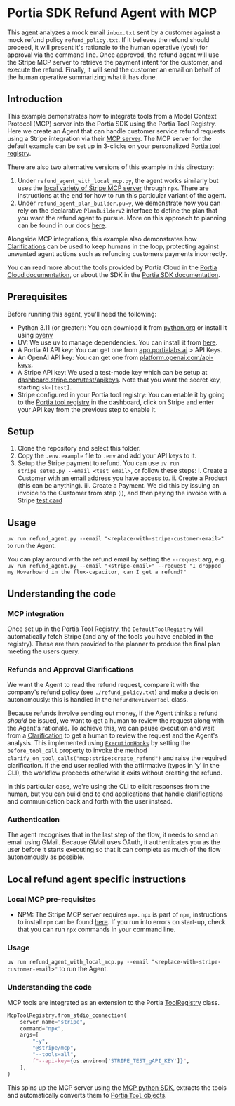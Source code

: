 # Portia SDK Refund Agent with MCP

This agent analyzes a mock email `inbox.txt` sent by a customer against a mock refund policy `refund_policy.txt`. If it believes the refund should proceed, it will present it's rationale to the human operative (you!) for approval via the command line. Once approved, the refund agent will use the Stripe MCP server to retrieve the payment intent for the customer, and execute the refund. Finally, it will send the customer an email on behalf of the human operative summarizing what it has done.

## Introduction

This example demonstrates how to integrate tools from a Model Context Protocol (MCP) server into the Portia SDK using the Portia Tool Registry. Here we create an Agent that can handle customer service refund requests using a Stripe integration via their [MCP server](https://docs.stripe.com/building-with-llms#mcp-remote). The MCP server for the default example can be set up in 3-clicks on your personalized [Portia tool registry](https://app.portialabs.ai/dashboard/tool-registry).

There are also two alternative versions of this example in this directory:
1. Under `refund_agent_with_local_mcp.py`, the agent works similarly but uses the [local variety of Stripe MCP server](https://github.com/stripe/agent-toolkit/tree/main/modelcontextprotocol) through `npx`. There are instructions at the end for how to run this particular variant of the agent.
2. Under `refund_agent_plan_builder.pu=y`, we demonstrate how you can rely on the declarative `PlanBuilderV2` interface to define the plan that you want the refund agent to pursue. More on this approach to planning can be found in our docs [here](https://docs.portialabs.ai/build-plan).

Alongside MCP integrations, this example also demonstrates how [Clarifications](https://docs.portialabs.ai/understand-clarifications) can be used to keep humans in the loop, protecting against unwanted agent actions such as refunding customers payments incorrectly.

You can read more about the tools provided by Portia Cloud in the [Portia Cloud documentation](https://docs.portialabs.ai/), or about the SDK in the [Portia SDK documentation](https://docs.portialabs.ai/SDK/portia).

## Prerequisites

Before running this agent, you'll need the following:

- Python 3.11 (or greater): You can download it from [python.org](https://www.python.org/downloads/) or install it using [pyenv](https://github.com/pyenv/pyenv)
- UV: We use uv to manage dependencies. You can install it from [here](https://docs.astral.sh/uv/concepts/projects/dependencies/).
- A Portia AI API key: You can get one from [app.portialabs.ai](https://app.portialabs.ai) > API Keys.
- An OpenAI API key: You can get one from [platform.openai.com/api-keys](https://platform.openai.com/api-keys).
- A Stripe API key: We used a test-mode key which can be setup at [dashboard.stripe.com/test/apikeys](https://dashboard.stripe.com/test/apikeys). Note that you want the secret key, starting `sk-[test]`.
- Stripe configured in your Portia tool registry: You can enable it by going to the [Portia tool registry](https://app.portialabs.ai/dashboard/tool-registry) in the dashboard, click on Stripe and enter your API key from the previous step to enable it.


## Setup

1. Clone the repository and select this folder.
2. Copy the `.env.example` file to `.env` and add your API keys to it.
3. Setup the Stripe payment to refund. You can use `uv run stripe_setup.py --email <test email>`, or follow these steps:
    i. Create a Customer with an email address you have access to.
    ii. Create a Product (this can be anything).
    iii. Create a Payment. We did this by issuing an invoice to the Customer from step (i), and then paying the invoice with a Stripe [test card](https://docs.stripe.com/testing)


## Usage

`uv run refund_agent.py --email "<replace-with-stripe-customer-email>"` to run the Agent.

You can play around with the refund email by setting the `--request` arg, e.g. `uv run refund_agent.py --email "<stripe-email>" --request "I dropped my Hoverboard in the flux-capacitor, can I get a refund?"`

## Understanding the code

### MCP integration

Once set up in the Portia Tool Registry, the `DefaultToolRegistry` will automatically fetch Stripe (and any of the tools you have enabled in the registry). These are then provided to the planner to produce the final plan meeting the users query.

### Refunds and Approval Clarifications

We want the Agent to read the refund request, compare it with the company's refund policy (see `./refund_policy.txt`) and make a decision autonomously: this is handled in the `RefundReviewerTool` class.

Because refunds involve sending out money, if the Agent thinks a refund _should_ be issued, we want to get a human to review the request along with the Agent's rationale. To achieve this, we can pause execution and wait from a [Clarification](https://docs.portialabs.ai/understand-clarifications) to get a human to review the request and the Agent's analysis. This implemented using [`ExecutionHooks`](https://docs.portialabs.ai/execution-hooks) by setting the `before_tool_call` property to invoke the method `clarify_on_tool_calls("mcp:stripe:create_refund")` and raise the required clarification. If the end user replied with the affirmative (types in 'y' in the CLI), the workflow proceeds otherwise it exits without creating the refund.

In this particular case, we're using the CLI to elicit responses from the human, but you can build end to end applications that handle clarifications and communication back and forth with the user instead.

### Authentication

The agent recognises that in the last step of the flow, it needs to send an email using GMail. Because GMail uses OAuth, it authenticates you as the user before it starts executing so that it can complete as much of the flow autonomously as possible.


## Local refund agent specific instructions

### Local MCP pre-requisites

- NPM: The Stripe MCP server requires `npx`. `npx` is part of `npm`, instructions to install `npm` can be found [here](https://docs.npmjs.com/downloading-and-installing-node-js-and-npm). If you run into errors on start-up, check that you can run `npx` commands in your command line. 

### Usage

`uv run refund_agent_with_local_mcp.py --email "<replace-with-stripe-customer-email>"` to run the Agent.

### Understanding the code

MCP tools are integrated as an extension to the Portia [ToolRegistry](https://docs.portialabs.ai/SDK/portia/tool_registry#toolregistry-objects) class.

```python
McpToolRegistry.from_stdio_connection(
    server_name="stripe",
    command="npx",
    args=[
        "-y",
        "@stripe/mcp",
        "--tools=all",
        f"--api-key={os.environ['STRIPE_TEST_gAPI_KEY']}",
    ],
)
```

This spins up the MCP server using the [MCP python SDK](https://github.com/modelcontextprotocol/python-sdk), extracts the tools and automatically converts them to [Portia `Tool` objects](https://docs.portialabs.ai/intro-to-tools).
